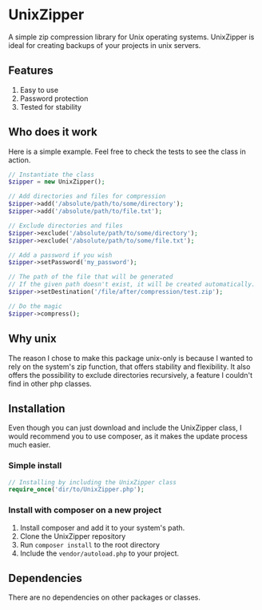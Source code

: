 # UnixZipper

A simple zip compression library for Unix operating systems.
UnixZipper is ideal for creating backups of your projects in unix servers.

## Features
1. Easy to use
2. Password protection
2. Tested for stability

## Who does it work

Here is a simple example. Feel free to check the tests to see the class in action.

```php
// Instantiate the class
$zipper = new UnixZipper();

// Add directories and files for compression
$zipper->add('/absolute/path/to/some/directory');
$zipper->add('/absolute/path/to/file.txt');

// Exclude directories and files
$zipper->exclude('/absolute/path/to/some/directory');
$zipper->exclude('/absolute/path/to/some/file.txt');

// Add a password if you wish
$zipper->setPassword('my_password');

// The path of the file that will be generated
// If the given path doesn't exist, it will be created automatically.
$zipper->setDestination('/file/after/compression/test.zip');

// Do the magic
$zipper->compress();
```

## Why unix

The reason I chose to make this package unix-only is because I wanted to rely
on the system's zip function, that offers stability and flexibility. It also
offers the possibility to exclude directories recursively, a feature I couldn't
find in other php classes.


## Installation

Even though you can just download and include the UnixZipper class, I would
recommend you to use composer, as it makes the update process much easier.

### Simple install

```php
// Installing by including the UnixZipper class
require_once('dir/to/UnixZipper.php');
```

### Install with composer on a new project

1. Install composer and add it to your system's path.
2. Clone the UnixZipper repository
3. Run `composer install` to the root directory
4. Include the `vendor/autoload.php` to your project.


## Dependencies

There are no dependencies on other packages or classes.